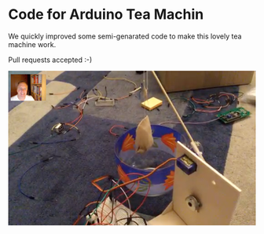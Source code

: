 # Code for Arduino Tea Machin

We quickly improved some semi-genarated code to make this lovely tea machine work. 

Pull requests accepted :-)

![Remote debugging the thing via Facetime](teamachine.png?raw=true)
